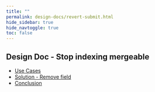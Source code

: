```yaml
---
title: ""
permalink: design-docs/revert-submit.html
hide_sidebar: true
hide_navtoggle: true
toc: false
---
```


## Design Doc - Stop indexing mergeable

* [Use Cases](use-cases.md)
* [Solution - Remove field](solution-1.md)
* [Conclusion](conclusion.md)
